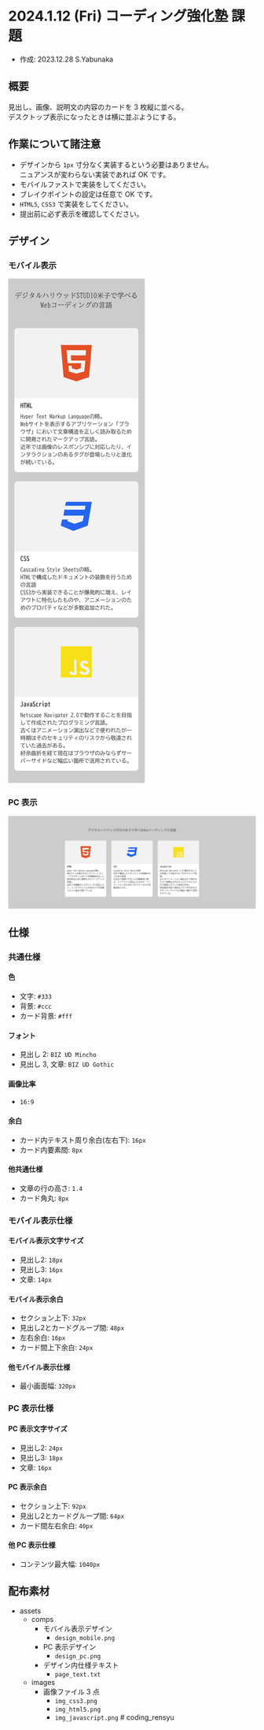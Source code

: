 # 2024.1.12 (Fri) コーディング強化塾 課題

- 作成: 2023.12.28 S.Yabunaka

## 概要

見出し、画像、説明文の内容のカードを 3 枚縦に並べる。  
デスクトップ表示になったときは横に並ぶようにする。  

## 作業について諸注意

- デザインから `1px` 寸分なく実装するという必要はありません。  
  ニュアンスが変わらない実装であれば OK です。  
- モバイルファストで実装をしてください。  
- ブレイクポイントの設定は任意で OK です。  
- `HTML5`, `CSS3` で実装をしてください。  
- 提出前に必ず表示を確認してください。  

## デザイン

### モバイル表示

![''](./assets/comps/design_mobile.png)

### PC 表示

![''](./assets/comps/design_pc.png)

## 仕様

### 共通仕様

#### 色

- 文字: `#333`
- 背景: `#ccc`
- カード背景: `#fff`

#### フォント

- 見出し 2: `BIZ UD Mincho`
- 見出し 3, 文章: `BIZ UD Gothic`

#### 画像比率

- `16:9`

#### 余白

- カード内テキスト周り余白(左右下): `16px`
- カード内要素間: `8px`

#### 他共通仕様

- 文章の行の高さ: `1.4`
- カード角丸: `8px`

### モバイル表示仕様

#### モバイル表示文字サイズ

- 見出し2: `18px`
- 見出し3: `16px`
- 文章: `14px`

#### モバイル表示余白

- セクション上下: `32px`
- 見出し2とカードグループ間: `48px`
- 左右余白: `16px`
- カード間上下余白: `24px`

#### 他モバイル表示仕様

- 最小画面幅: `320px`

### PC 表示仕様

#### PC 表示文字サイズ

- 見出し2: `24px`
- 見出し3: `18px`
- 文章: `16px`

#### PC 表示余白

- セクション上下: `92px`
- 見出し2とカードグループ間: `64px`
- カード間左右余白: `40px`

#### 他 PC 表示仕様

- コンテンツ最大幅: `1040px`

## 配布素材

- assets
  - comps
    - モバイル表示デザイン
      - `design_mobile.png`
    - PC 表示デザイン
      - `design_pc.png`
    - デザイン内仕様テキスト
      - `page_text.txt`
  - images
    - 画像ファイル 3 点
      - `img_css3.png`
      - `img_html5.png`
      - `img_javascript.png`
#   c o d i n g _ r e n s y u 
 
 